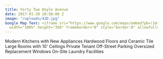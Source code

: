 ```yaml
---
title: Forty Two Doyle Avenue
date: 2017-01-28 20:58:00 Z
image: "/uploads/42D.jpg"
Google Map Text: <iframe src="https://www.google.com/maps/embed?pb=!1m18!1m12!1m3!1d2972.5181897702973!2d-71.40740299999999!3d41.83867200000001!2m3!1f0!2f0!3f0!3m2!1i1024!2i768!4f13.1!3m3!1m2!1s0x89e444e01760f9a5%3A0xc596db0d49c63d0b!2s42+Doyle+Ave%2C+Providence%2C+RI+02906!5e0!3m2!1sen!2sus!4v1485637202626"
  width="100%" height="350" frameborder="0" style="border:0" allowfullscreen></iframe>
---
```


Modern Kitchens with New Appliances
Hardwood Floors and Ceramic Tile
Large Rooms with 10' Ceilings
Private Tenant Off-Street Parking
Oversized Replacement Windows
On-Site Laundry Facilities